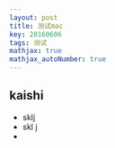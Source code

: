 ```yaml
---
layout: post
title: 测试mac
key: 20160606
tags: 测试
mathjax: true
mathjax_autoNumber: true
---
```

## kaishi 
- sklj 
- skl j
- 